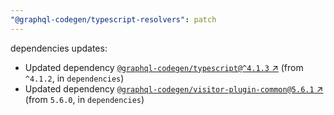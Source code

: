 ```yaml
---
"@graphql-codegen/typescript-resolvers": patch
---
```

dependencies updates:
  - Updated dependency [`@graphql-codegen/typescript@^4.1.3` ↗︎](https://www.npmjs.com/package/@graphql-codegen/typescript/v/4.1.3) (from `^4.1.2`, in `dependencies`)
  - Updated dependency [`@graphql-codegen/visitor-plugin-common@5.6.1` ↗︎](https://www.npmjs.com/package/@graphql-codegen/visitor-plugin-common/v/5.6.1) (from `5.6.0`, in `dependencies`)
